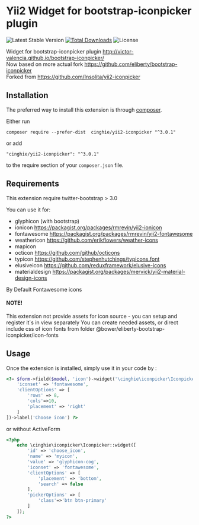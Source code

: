 Yii2 Widget for bootstrap-iconpicker plugin
===================================

![Latest Stable Version](https://img.shields.io/packagist/v/cinghie/yii2-iconpicker.svg)
[![Total Downloads](https://img.shields.io/packagist/dt/cinghie/yii2-iconpicker.svg)](https://packagist.org/packages/cinghie/yii2-iconpicker)
![License](https://img.shields.io/packagist/l/cinghie/yii2-iconpicker.svg)

Widget for bootstrap-iconpicker plugin http://victor-valencia.github.io/bootstrap-iconpicker/  
Now based on more actual fork https://github.com/eliberty/bootstrap-iconpicker  
Forked from https://github.com/Insolita/yii2-iconpicker  

Installation
------------

The preferred way to install this extension is through [composer](http://getcomposer.org/download/).

Either run

```
composer require --prefer-dist  cinghie/yii2-iconpicker "^3.0.1"
```

or add

```
"cinghie/yii2-iconpicker": "^3.0.1"
```

to the require section of your `composer.json` file.

Requirements
------------
This extension require twitter-bootstrap > 3.0  

You can use it for:  
 - glyphicon (with bootstrap) 
 - ionicon https://packagist.org/packages/rmrevin/yii2-ionicon
 - fontawesome https://packagist.org/packages/rmrevin/yii2-fontawesome
 - weathericon https://github.com/erikflowers/weather-icons
 - mapicon
 - octicon https://github.com/github/octicons
 - typicon https://github.com/stephenhutchings/typicons.font
 - elusiveicon https://github.com/reduxframework/elusive-icons
 - materialdesign https://packagist.org/packages/mervick/yii2-material-design-icons  

By Default Fontawesome icons  

#### NOTE!

This extension not provide assets for icon source - you can setup and register it`s in view separately
You can create needed assets, or direct include css of icon fonts from folder @bower/eliberty-bootstrap-iconpicker/icon-fonts

Usage
-----

Once the extension is installed, simply use it in your code by  :

```php
<?= $form->field($model, 'icon')->widget('\cinghie\iconpicker\Iconpicker', [
    'iconset' => 'fontawesome',
    'clientOptions' => [
   	    'rows' => 8,  
   	    'cols'=>10,  
   	    'placement' => 'right'
    ]
])->label('Choose icon') ?>
```

 or without ActiveForm

```php
<?php
    echo \cinghie\iconpicker\Iconpicker::widget([
        'id' => 'choose_icon',
        'name' => 'myicon',
        'value' => 'glyphicon-cog',
        'iconset' => 'fontawesome',  
        'clientOptions' => [  
        	'placement' => 'bottom',  
        	'search' => false
        ],
        'pickerOptions' => [
            'class'=>'btn btn-primary'
        ]
    ]);
?>
```
